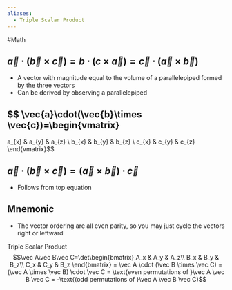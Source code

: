 ```yaml
---
aliases:
  - Triple Scalar Product
---
```

#Math 
## $\displaystyle \vec{a}\cdot(\vec{b}\times \vec{c})=b\cdot(c\times \vec{a})=\vec{c}\cdot(\vec{a}\times \vec{b})$
* A vector with magnitude equal to the volume of a parallelepiped formed by the three vectors
* Can be derived by observing a parallelepiped
## $$ \vec{a}\cdot(\vec{b}\times \vec{c})=\begin{vmatrix}
a_{x} & a_{y} & a_{z} \\
b_{x} & b_{y} & b_{z} \\
c_{x} & c_{y} & c_{z}
\end{vmatrix}$$
## $\displaystyle \vec{a}\cdot(\vec{b}\times \vec{c})=(\vec{a}\times \vec{b})\cdot \vec{c}$
* Follows from top equation
## Mnemonic
* The vector ordering are all even parity, so you may just cycle the vectors right or leftward


$\text{Triple Scalar Product}$
				$$\vec A\vec B\vec C=\det\begin{bmatrix}
				A_x & A_y & A_z\\
				B_x & B_y & B_z\\
				C_x & C_y & B_z
				\end{bmatrix}
				= \vec A \cdot (\vec B \times \vec C) = (\vec A \times \vec B) \cdot \vec C = \text{even permutations of }\vec A \vec B \vec C = -\text{(odd permutations of }\vec A \vec B \vec C)$$